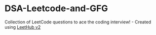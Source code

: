 # DSA-Leetcode-and-GFG
Collection of LeetCode questions to ace the coding interview! - Created using [LeetHub v2](https://github.com/arunbhardwaj/LeetHub-2.0)
